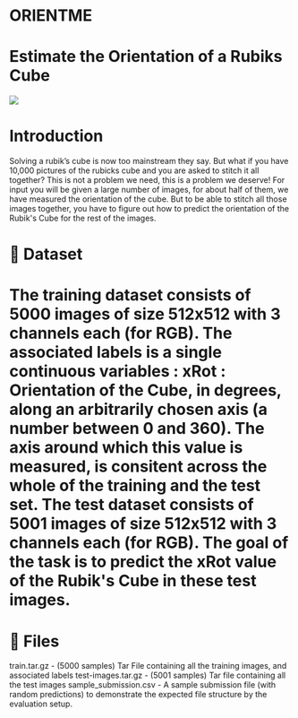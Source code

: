# ORIENTME
<h1><b>Estimate the Orientation of a Rubiks Cube</b></h1>


<a href="https://imgflip.com/gif/40vdhh"><img src="https://i.imgur.com/aTlNoBz.gif"></a>

<div>
<h1><b>Introduction</b></h1>
<p>
Solving a rubik’s cube is now too mainstream they say. But what if you have 10,000 pictures of the rubicks cube and you are asked to stitch it all together? This is not a problem we need, this is a problem we deserve!
For input you will be given a large number of images, for about half of them, we have measured the orientation of the cube. But to be able to stitch all those images together, you have to figure out how to predict the orientation of the Rubik's Cube for the rest of the images.
</p>
</div>

<div>
<h1><b>💾 Dataset</b><h1>

The training dataset consists of 5000 images of size 512x512 with 3 channels each (for RGB). The associated labels is a single continuous variables :
xRot : Orientation of the Cube, in degrees, along an arbitrarily chosen axis (a number between 0 and 360). The axis around which this value is measured, is consitent across the whole of the training and the test set.
The test dataset consists of 5001 images of size 512x512 with 3 channels each (for RGB). The goal of the task is to predict the xRot value of the Rubik's Cube in these test images.

</div>
<div>
<h1><b>📁 Files</b></h1>
<p>
train.tar.gz - (5000 samples) Tar File containing all the training images, and associated labels
test-images.tar.gz - (5001 samples) Tar file containing all the test images
sample_submission.csv - A sample submission file (with random predictions) to demonstrate the expected file structure by the evaluation setup.
</p>
</div>

